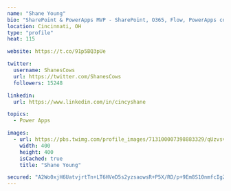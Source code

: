 ```yaml
---
name: "Shane Young"
bio: "SharePoint & PowerApps MVP - SharePoint, O365, Flow, PowerApps consulting? @PowerApps911 | Pure Snark? You found it."
location: Cincinnati, OH
type: "profile"
heat: 115

website: https://t.co/91p5BQ3pUe

twitter:
  username: ShanesCows
  url: https://twitter.com/ShanesCows
  followers: 15248

linkedin:
  url: https://www.linkedin.com/in/cincyshane

topics:
  - Power Apps

images:
  - url: https://pbs.twimg.com/profile_images/713100007398883329/qUzvsvQ3_400x400.jpg
    width: 400
    height: 400
    isCached: true
    title: "Shane Young"

secured: "A2Wo0xjH6UatvjrtTn+LT6HVeD5s2yzsaowsR+P5X/RD/p+9Em8S10nmfcIgZNqNC1AWeJT3UGPv1c3hoK6qAGPPHrwE44asX+ALMumZNVIs0rxCWK2LTA7XGP/VzxSvDB14hv6eJshUkLMkHv0/2gxhJxtzYcgkShDDVRy4MW9rtOAtxhMBzXVOuZBLbJVrPCQpCFJxLg1qup4bRH3WqhA0aFPKqsil4r/EuY5xQcdWlukfEdk//P7z3YdhHNtZviMqgvuKP44qQmyhe1ASG91CxXcd+xagABlEQfCwHunzp1z6d2YoDSwYXxwVpyxt84QASNhBlAvfod3ktHWqQeEqduXr25h/dYMQ81itEYb/Xf8wuiYkwpHAOD0elLaN6SC03kvAUBimBVBDMAMDf4cZJl4Lf728fTRkbYH6Auo=;BZ47JF8/mrJeFZEMiznK4w=="
---
```


